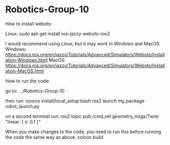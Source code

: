 # Robotics-Group-10

How to install webots:

Linux:
sudo apt-get install ros-jazzy-webots-ros2

I would recommend using Linux, but it may work in Windows and MacOS
Windows: https://docs.ros.org/en/jazzy/Tutorials/Advanced/Simulators/Webots/Installation-Windows.html
MacOS: https://docs.ros.org/en/jazzy/Tutorials/Advanced/Simulators/Webots/Installation-MacOS.html

How to run the code:

go to:
.../Robotics-Group-10

then run:
source install/local_setup.bash
ros2 launch my_package robot_launch.py

on a second terminal run:
ros2 topic pub /cmd_vel geometry_msgs/Twist  "linear: { x: 0.1 }"


When you make changes to the code, you need to run this before running the code the same way as above:
colcon build

